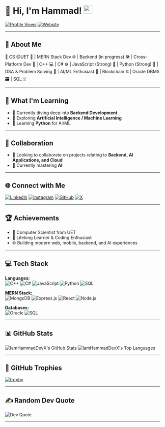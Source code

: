 # 👋 Hi, I'm Hammad! <img src="https://media.giphy.com/media/hvRJCLFzcasrR4ia7z/giphy.gif" width="28">

[![Profile Views](https://komarev.com/ghpvc/?username=IamHammadDevX&style=flat-square)](https://github.com/IamHammadDevX)
[![Website](https://img.shields.io/badge/Portfolio-iamhammaddev.netlify.app-blue?style=flat-square&logo=google-chrome)](http://iamhammaddev.netlify.app/)

---

## 💫 About Me

🔹 CS @UET 🚀 | MERN Stack Dev 🌐 | Backend (in progress) 🛠️ | Cross-Platform Dev 📱 | C++ 💻 | C# ⚙️ | JavaScript (Strong) 🔧 | Python (Strong) 🐍 | DSA & Problem Solving 🧠 | AI/ML Enthusiast 🤖 | Blockchain ⛓️ | Oracle DBMS 🗃️ | SQL 🗄️  

---

## 🌱 What I'm Learning

- 🔭 Currently diving deep into **Backend Development**
- 🤖 Exploring **Artificial Intelligence / Machine Learning**
- 🐍 Learning **Python** for AI/ML

---

## 🤝 Collaboration

- 👯 Looking to collaborate on projects relating to **Backend, AI Applications, and Cloud**
- 🌱 Currently mastering **AI**

---

## 🌐 Connect with Me

[![LinkedIn](https://img.shields.io/badge/-LinkedIn-0077B5?style=for-the-badge&logo=linkedin&logoColor=white)](https://linkedin.com/in/iamhammaddevx)
[![Instagram](https://img.shields.io/badge/-Instagram-E4405F?style=for-the-badge&logo=instagram&logoColor=white)](https://instagram.com/iamhammad_dev)
[![GitHub](https://img.shields.io/badge/-GitHub-181717?style=for-the-badge&logo=github&logoColor=white)](https://github.com/IamHammadDevX)
[![X](https://img.shields.io/badge/-X-000000?style=for-the-badge&logo=x&logoColor=white)](https://x.com/thisis_hammad)

---

## 🏆 Achievements

- 🚀 Computer Scientist from UET
- 🌟 Lifelong Learner & Coding Enthusiast
- 🌐 Building modern web, mobile, backend, and AI experiences

---

## 💻 Tech Stack

**Languages:**  
![C++](https://img.shields.io/badge/C++-00599C?style=flat-square&logo=c%2B%2B&logoColor=white)
![C#](https://img.shields.io/badge/C%23-239120?style=flat-square&logo=c-sharp&logoColor=white)
![JavaScript](https://img.shields.io/badge/JavaScript-F7DF1E?style=flat-square&logo=javascript&logoColor=black)
![Python](https://img.shields.io/badge/Python-3776AB?style=flat-square&logo=python&logoColor=white)
![SQL](https://img.shields.io/badge/SQL-4479A1?style=flat-square&logo=sql&logoColor=white)

**MERN Stack:**  
![MongoDB](https://img.shields.io/badge/MongoDB-47A248?style=flat-square&logo=mongodb&logoColor=white)
![Express.js](https://img.shields.io/badge/Express.js-000000?style=flat-square&logo=express&logoColor=white)
![React](https://img.shields.io/badge/React-61DAFB?style=flat-square&logo=react&logoColor=black)
![Node.js](https://img.shields.io/badge/Node.js-339933?style=flat-square&logo=node.js&logoColor=white)

**Databases:**  
![Oracle](https://img.shields.io/badge/Oracle-DB-F80000?style=flat-square&logo=oracle&logoColor=white)
![SQL](https://img.shields.io/badge/SQL-003B57?style=flat-square&logo=sqlite&logoColor=white)

---

## 📊 GitHub Stats

![IamHammadDevX's GitHub Stats](https://github-readme-stats.vercel.app/api?username=IamHammadDevX&show_icons=true&theme=tokyonight&include_all_commits=true&count_private=true)
![IamHammadDevX's Top Languages](https://github-readme-stats.vercel.app/api/top-langs/?username=IamHammadDevX&layout=compact&theme=tokyonight&langs_count=8&hide=css,html)

<!--
**If you see an error in stats above, please make sure your profile and contributions are public!**
-->

---

## 🏅 GitHub Trophies

[![trophy](https://github-profile-trophy.vercel.app/?username=IamHammadDevX&theme=tokyonight)](https://github.com/ryo-ma/github-profile-trophy)

---

## ✍️ Random Dev Quote

![Dev Quote](https://quotes-github-readme.vercel.app/api?type=horizontal&theme=tokyonight)

---

<!--
⭐️ From [IamHammadDevX](https://github.com/IamHammadDevX)
-->
